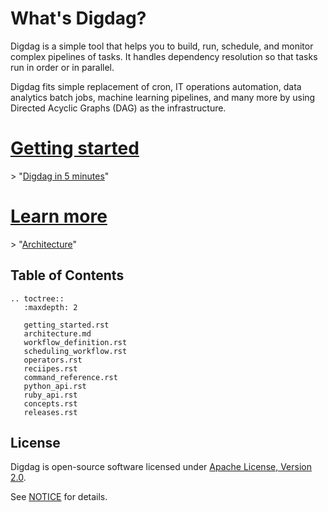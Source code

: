 
# What's Digdag?

Digdag is a simple tool that helps you to build, run, schedule, and monitor complex pipelines of tasks. It handles dependency resolution so that tasks run in order or in parallel.

Digdag fits simple replacement of cron, IT operations automation, data analytics batch jobs, machine learning pipelines, and many more by using Directed Acyclic Graphs (DAG) as the infrastructure.

# [Getting started](getting_started.html)

\> "[Digdag in 5 minutes](getting_started.html)"

# [Learn more](architecture.html)

\> "[Architecture](architecture.html)"

## Table of Contents

```eval_rst
.. toctree::
   :maxdepth: 2

   getting_started.rst
   architecture.md
   workflow_definition.rst
   scheduling_workflow.rst
   operators.rst
   reciipes.rst
   command_reference.rst
   python_api.rst
   ruby_api.rst
   concepts.rst
   releases.rst
```


## License

Digdag is open-source software licensed under [Apache License, Version 2.0](http://www.apache.org/licenses/LICENSE-2.0).

See [NOTICE](https://github.com/treasure-data/digdag/blob/master/NOTICE) for details.

